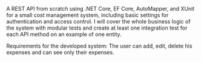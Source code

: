 A REST API from scratch using .NET Core, EF Core, AutoMapper, and XUnit for a small cost management system, including basic settings for authentication and access control. I will cover the whole business logic of the system with modular tests and create at least one integration test for each API method on an example of one entity.

Requirements for the developed system: The user can add, edit, delete his expenses and can see only their expenses.
